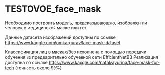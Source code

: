 # TESTOVOE_face_mask
Необходимо построить модель, предсказывающую, изображен ли человек в медицинской маске или нет.

Данные датасета изображений доступны по ссылке https://www.kaggle.com/omkargurav/face-mask-dataset 

Классификация лиц в масках/без исполнена с помощью передачи обучения из предварительно обученной сети EfficientNetB3
Реализация доступна по ссылке https://www.kaggle.com/natalyayurina/face-mask-for-tech (точность около 99%)
